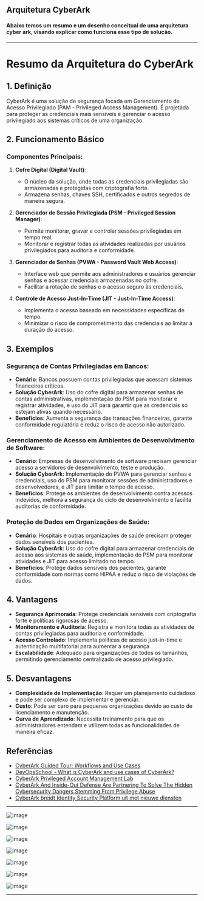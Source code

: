 ## Arquitetura CyberArk

#### Abaixo temos um resumo e um desenho conceitual de uma arquitetura cyber ark, visando explicar como funciona esse tipo de solução.

---

# Resumo da Arquitetura do CyberArk

## 1. Definição

CyberArk é uma solução de segurança focada em Gerenciamento de Acesso Privilegiado (PAM - Privileged Access Management). É projetada para proteger as credenciais mais sensíveis e gerenciar o acesso privilegiado aos sistemas críticos de uma organização.

## 2. Funcionamento Básico

### Componentes Principais:
1. **Cofre Digital (Digital Vault)**:
   - O núcleo da solução, onde todas as credenciais privilegiadas são armazenadas e protegidas com criptografia forte.
   - Armazena senhas, chaves SSH, certificados e outros segredos de maneira segura.

2. **Gerenciador de Sessão Privilegiada (PSM - Privileged Session Manager)**:
   - Permite monitorar, gravar e controlar sessões privilegiadas em tempo real.
   - Monitorar e registrar todas as atividades realizadas por usuários privilegiados para auditoria e conformidade.

3. **Gerenciador de Senhas (PVWA - Password Vault Web Access)**:
   - Interface web que permite aos administradores e usuários gerenciar senhas e acessar credenciais armazenadas no cofre.
   - Facilitar a rotação de senhas e o acesso seguro às credenciais.

4. **Controle de Acesso Just-In-Time (JIT - Just-In-Time Access)**:
   - Implementa o acesso baseado em necessidades específicas de tempo.
   - Minimizar o risco de comprometimento das credenciais ao limitar a duração do acesso.

## 3. Exemplos

### Segurança de Contas Privilegiadas em Bancos:
- **Cenário**: Bancos possuem contas privilegiadas que acessam sistemas financeiros críticos.
- **Solução CyberArk**: Uso do cofre digital para armazenar senhas de contas administrativas, implementação do PSM para monitorar e registrar atividades, e uso do JIT para garantir que as credenciais só estejam ativas quando necessário.
- **Benefícios**: Aumenta a segurança das transações financeiras, garante conformidade regulatória e reduz o risco de acesso não autorizado.

### Gerenciamento de Acesso em Ambientes de Desenvolvimento de Software:
- **Cenário**: Empresas de desenvolvimento de software precisam gerenciar acesso a servidores de desenvolvimento, teste e produção.
- **Solução CyberArk**: Implementação do PVWA para gerenciar senhas e credenciais, uso do PSM para monitorar sessões de administradores e desenvolvedores, e JIT para limitar o tempo de acesso.
- **Benefícios**: Protege os ambientes de desenvolvimento contra acessos indevidos, melhora a segurança do ciclo de desenvolvimento e facilita auditorias de conformidade.

### Proteção de Dados em Organizações de Saúde:
- **Cenário**: Hospitais e outras organizações de saúde precisam proteger dados sensíveis dos pacientes.
- **Solução CyberArk**: Uso do cofre digital para armazenar credenciais de acesso aos sistemas de saúde, implementação do PSM para monitorar atividades e JIT para acesso limitado no tempo.
- **Benefícios**: Protege dados sensíveis dos pacientes, garante conformidade com normas como HIPAA e reduz o risco de violações de dados.

## 4. Vantagens

- **Segurança Aprimorada**: Protege credenciais sensíveis com criptografia forte e políticas rigorosas de acesso.
- **Monitoramento e Auditoria**: Registra e monitora todas as atividades de contas privilegiadas para auditoria e conformidade.
- **Acesso Controlado**: Implementa políticas de acesso just-in-time e autenticação multifatorial para aumentar a segurança.
- **Escalabilidade**: Adequado para organizações de todos os tamanhos, permitindo gerenciamento centralizado de acesso privilegiado.

## 5. Desvantagens

- **Complexidade de Implementação**: Requer um planejamento cuidadoso e pode ser complexo de implementar e gerenciar.
- **Custo**: Pode ser caro para pequenas organizações devido ao custo de licenciamento e manutenção.
- **Curva de Aprendizado**: Necessita treinamento para que os administradores entendam e utilizem todas as funcionalidades de maneira eficaz.

## Referências

- [CyberArk Guided Tour: Workflows and Use Cases](https://www.cyberark.com)
- [DevOpsSchool - What is CyberArk and use cases of CyberArk?](https://www.devopsschool.com)
- [CyberArk Privileged Account Management Lab](https://www.wwt.com/lab/cyberark-privileged-account-management)
- [CyberArk And Inside-Out Defense Are Partnering To Solve The Hidden Cybersecurity Dangers Stemming From Privilege Abuse](https://www.linkedin.com/pulse/cyberark-inside-out-defense-partnering-solve-hidden)
- [CyberArk breidt Identity Security Platform uit met nieuwe diensten](https://www.techzine.nl/nieuws/security/461131/cyberark-breidt-identity-security-platform-uit-met-nieuwe-diensten/)

---

![image](https://github.com/user-attachments/assets/3b7c4754-1f4a-41d4-9dbc-8abea56089e5)

![image](https://github.com/user-attachments/assets/50053f9f-b6e8-4e88-952d-ca4b16b0f007)

![image](https://github.com/user-attachments/assets/cb212f30-fc7c-4115-bd2a-b06dfac86bed)

![image](https://github.com/user-attachments/assets/2c3e9517-6b21-4df6-ba4e-3d0da6e56124)

![image](https://github.com/user-attachments/assets/3315dbaf-46ca-455e-9a9c-c8b6958a5759)

![image](https://github.com/user-attachments/assets/29519619-24f5-4f5e-a53a-bde6f0d9d508)

![image](https://github.com/user-attachments/assets/a3d48be5-af72-4787-a3a6-521ff44ea9fe)

---

